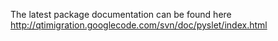 The latest package documentation can be found here http://qtimigration.googlecode.com/svn/doc/pyslet/index.html